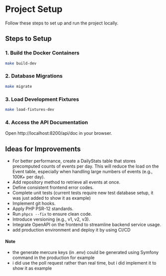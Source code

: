 # Project Setup

Follow these steps to set up and run the project locally.

## Steps to Setup

### 1. Build the Docker Containers
```bash
make build-dev
```

### 2. Database Migrations
```bash
make migrate
```

### 3. Load Development Fixtures
```bash
make load-fixtures-dev
```

### 4. Access the API Documentation
Open http://localhost:8200/api/doc in your browser.

## Ideas for Improvements
- For better performance, create a DailyStats table that stores precomputed counts of events per day. This will reduce the load on the Event table, especially when handling large numbers of events (e.g., 100K+ per day).
- Add repository method to retrieve all events at once.
- Define consistent frontend error codes.
- Complete unit tests (current tests require new test database setup, it was just added to show it as example)
- Implement git hooks.
- Apply PHP PSR-12 standards.
- Run `phpcs --fix` to ensure clean code.
- Introduce versioning (e.g., v1, v2, v3).
- Integrate OpenAPI on the frontend to streamline backend service usage.
- add production environment and deploy it by using CI/CD

#### Note
- the generate mercure keys (in .env) could be generated using Symfony command in the production for example
- i did use the poll request rather than real time, but i did implement it to show it as example